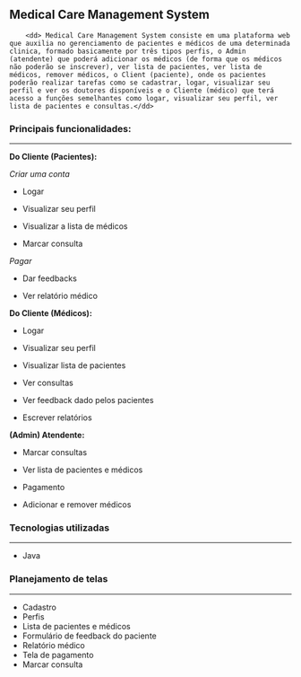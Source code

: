 
## Medical Care Management System


        <dd> Medical Care Management System consiste em uma plataforma web que auxilia no gerenciamento de pacientes e médicos de uma determinada clinica, formado basicamente por três tipos perfis, o Admin (atendente) que poderá adicionar os médicos (de forma que os médicos não poderão se inscrever), ver lista de pacientes, ver lista de médicos, remover médicos, o Client (paciente), onde os pacientes poderão realizar tarefas como se cadastrar, logar, visualizar seu perfil e ver os doutores disponíveis e o Cliente (médico) que terá acesso a funções semelhantes como logar, visualizar seu perfil, ver lista de pacientes e consultas.</dd>

### **Principais funcionalidades:**

---

**Do Cliente (Pacientes):**

*Criar uma conta*

- Logar

- Visualizar seu perfil

- Visualizar a lista de médicos

- Marcar consulta

*Pagar*

- Dar feedbacks

- Ver relatório médico

**Do Cliente (Médicos):**

- Logar

- Visualizar seu perfil

- Visualizar lista de pacientes

- Ver consultas

- Ver feedback dado pelos pacientes

- Escrever relatórios

**(Admin) Atendente:**

- Marcar consultas

- Ver lista de pacientes e médicos

- Pagamento

- Adicionar e remover médicos

### Tecnologias utilizadas

---

- Java

### Planejamento de telas

---

- Cadastro
- Perfis
- Lista de pacientes e médicos
- Formulário de feedback do paciente
- Relatório médico
- Tela de pagamento
- Marcar consulta
